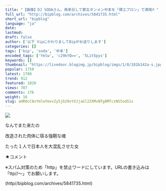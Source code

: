 ```yaml
---
title: "【画像】DJ SODAさん、再来日して蒙古タンメン中本を「裸エプロン」で満喫♬ "
full_url: "http://bipblog.com/archives/5841735.html"
short_url: "bipblog"
language: "ja"
date: 
lastmod: 
draft: false
author: ['以下 VipにかわりましてBipがお送りします']
categories: []
tags: ['bip', 'soda', '中本']
encoded_tags: ['Ymlw', 'c29kYQ==', '5Lit5pys']
keywords: []
thumbnail: "https://livedoor.blogimg.jp/bipblog/imgs/1/8/181b142a-s.jpg"
popular: 1750
latest: 1708
trend: 912
featured: 1020
views: 787
comments: 176
weight: 16
slug: aHR0cC8vYmlwYmxvZy5jb20vYXJjaGl2ZXMvNTg0MTczNS5odG1s
---
```


![](https://livedoor.blogimg.jp/bipblog/imgs/1/8/181b142a-s.jpg)

<div><p>なんでまた来たの</p><p>改造された肉体に宿る強靭な魂</p><p>たった１人で日本人を大混乱させた女</p><p class='meiryo'>★コメント</p><p class='center'><p class='kyakuchu center'>※スパム対策のため「http」を禁止ワードにしています。URLの書き込みは「ttp//～」でお願いします。</p></p> </div>

(http//bipblog.com/archives/5841735.html)
